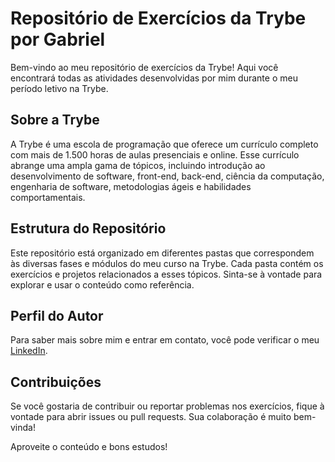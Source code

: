# Repositório de Exercícios da Trybe por Gabriel

Bem-vindo ao meu repositório de exercícios da Trybe! Aqui você encontrará todas as atividades desenvolvidas por mim durante o meu período letivo na Trybe.

## Sobre a Trybe

A Trybe é uma escola de programação que oferece um currículo completo com mais de 1.500 horas de aulas presenciais e online. Esse currículo abrange uma ampla gama de tópicos, incluindo introdução ao desenvolvimento de software, front-end, back-end, ciência da computação, engenharia de software, metodologias ágeis e habilidades comportamentais.

## Estrutura do Repositório

Este repositório está organizado em diferentes pastas que correspondem às diversas fases e módulos do meu curso na Trybe. Cada pasta contém os exercícios e projetos relacionados a esses tópicos. Sinta-se à vontade para explorar e usar o conteúdo como referência.

## Perfil do Autor

Para saber mais sobre mim e entrar em contato, você pode verificar o meu [LinkedIn](https://www.linkedin.com/in/dev-gabriel-da-silva/).

## Contribuições

Se você gostaria de contribuir ou reportar problemas nos exercícios, fique à vontade para abrir issues ou pull requests. Sua colaboração é muito bem-vinda!

Aproveite o conteúdo e bons estudos!



